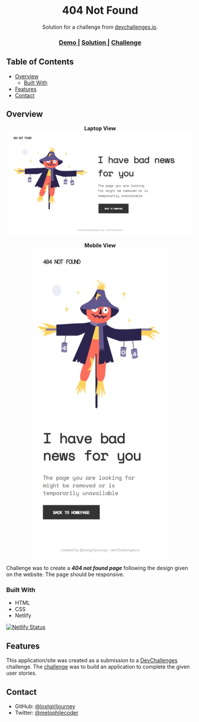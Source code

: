 <h1 align="center">404 Not Found</h1>

<div align="center">
   Solution for a challenge from  <a href="http://devchallenges.io" target="_blank">devchallenges.io</a>.
</div>

<div align="center">
  <h3>
    <a href="https://404-not-found-page-solution.netlify.app/" target="_blank">
      Demo
    </a>
    <span> | </span>
    <a href="https://devchallenges.io/solutions/oWokvXjKd9SDFt5c7BXx" target="_blank">
      Solution
    </a>
    <span> | </span>
    <a href="https://devchallenges.io/challenges/wBunSb7FPrIepJZAg0sY" target="_blank">
      Challenge
    </a>
  </h3>
</div>

## Table of Contents

- [Overview](#overview)
  - [Built With](#built-with)
- [Features](#features)
- [Contact](#contact)

## Overview

<p align = "center">
  <b>Laptop View</b>
  <br>
  <img src = "assets/Screenshot.jpeg">
  <br><br>
  <b>Mobile View</b>
  <br>
  <img src = "assets/Screenshot-mobile.jpeg">
</p>

Challenge was to create a ***404 not found page*** following the design given on the website. The page should be responsive.

### Built With

- HTML
- CSS
- Netlify

[![Netlify Status](https://api.netlify.com/api/v1/badges/c5b010eb-f820-4908-b86e-77ba2669c953/deploy-status)](https://404-not-found-page-solution.netlify.app/)

## Features

This application/site was created as a submission to a [DevChallenges](https://devchallenges.io/challenges) challenge. The [challenge](https://devchallenges.io/challenges/wBunSb7FPrIepJZAg0sY) was to build an application to complete the given user stories.

## Contact

- GitHub: [@lostgirljourney](https://github.com/lostgirljourney)
- Twitter: [@melophilecoder](https://twitter.com/melophilecoder)
